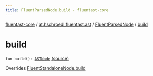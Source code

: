 ```yaml
---
title: FluentParsedNode.build - fluentast-core
---
```


[fluentast-core](../../index.html) / [at.hschroedl.fluentast.ast](../index.html) / [FluentParsedNode](index.html) / [build](.)

# build

`fun build(): `[`ASTNode`](https://help.eclipse.org/neon/topic/org.eclipse.jdt.doc.isv/reference/api/org/eclipse/jdt/core/dom/ASTNode.html) [(source)](http://github.com/hschroedl/fluentast/tree/master/core/at.hschroedl.fluentast/ast/ASTNode.kt#L29)

Overrides [FluentStandaloneNode.build](../-fluent-standalone-node/build.html)

